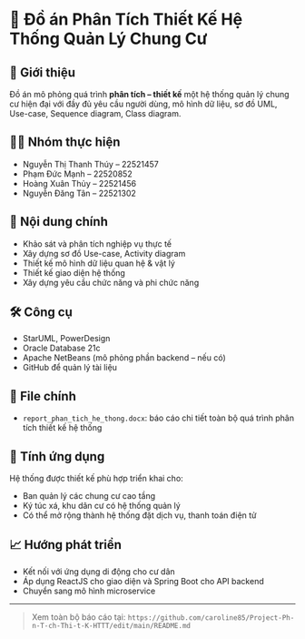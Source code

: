 # 🏢 Đồ án Phân Tích Thiết Kế Hệ Thống Quản Lý Chung Cư

## 📘 Giới thiệu
Đồ án mô phỏng quá trình **phân tích – thiết kế** một hệ thống quản lý chung cư hiện đại với đầy đủ yêu cầu người dùng, mô hình dữ liệu, sơ đồ UML, Use-case, Sequence diagram, Class diagram.

## 👨‍💻 Nhóm thực hiện
- Nguyễn Thị Thanh Thúy – 22521457
- Phạm Đức Mạnh – 22520852
- Hoàng Xuân Thủy – 22521456
- Nguyễn Đăng Tân – 22521302

## 📄 Nội dung chính
- Khảo sát và phân tích nghiệp vụ thực tế
- Xây dựng sơ đồ Use-case, Activity diagram
- Thiết kế mô hình dữ liệu quan hệ & vật lý
- Thiết kế giao diện hệ thống
- Xây dựng yêu cầu chức năng và phi chức năng

## 🛠 Công cụ
- StarUML, PowerDesign
- Oracle Database 21c
- Apache NetBeans (mô phỏng phần backend – nếu có)
- GitHub để quản lý tài liệu

## 📁 File chính
- `report_phan_tich_he_thong.docx`: báo cáo chi tiết toàn bộ quá trình phân tích thiết kế hệ thống

## 🚀 Tính ứng dụng
Hệ thống được thiết kế phù hợp triển khai cho:
- Ban quản lý các chung cư cao tầng
- Ký túc xá, khu dân cư có hệ thống quản lý
- Có thể mở rộng thành hệ thống đặt dịch vụ, thanh toán điện tử

## 📈 Hướng phát triển
- Kết nối với ứng dụng di động cho cư dân
- Áp dụng ReactJS cho giao diện và Spring Boot cho API backend
- Chuyển sang mô hình microservice

---

> Xem toàn bộ báo cáo tại: `https://github.com/caroline85/Project-Ph-n-T-ch-Thi-t-K-HTTT/edit/main/README.md`

